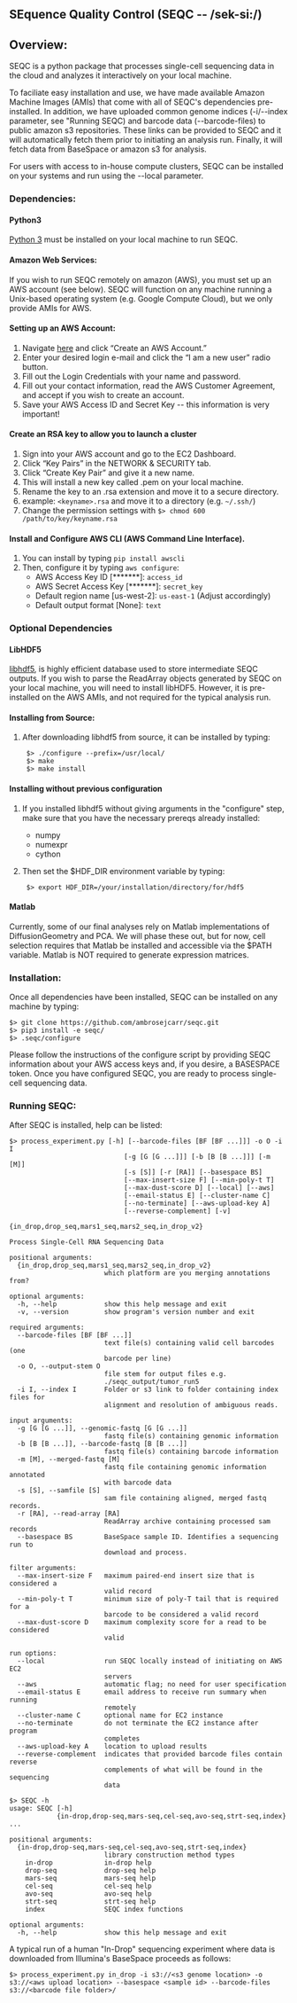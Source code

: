 ## SEquence Quality Control (SEQC -- /sek-si:/)

## Overview:

SEQC is a python package that processes single-cell sequencing data in the cloud and analyzes it interactively on your local machine.
 
To faciliate easy installation and use, we have made available Amazon Machine Images (AMIs) that come with all of SEQC's dependencies pre-installed. In addition, we have uploaded common genome indices (-i/--index parameter, see "Running SEQC) and barcode data (--barcode-files) to public amazon s3 repositories. These links can be provided to SEQC and it will automatically fetch them prior to initiating an analysis run. Finally, it will fetch data from BaseSpace or amazon s3 for analysis.

For users with access to in-house compute clusters, SEQC can be installed on your systems and run using the --local parameter.

### Dependencies:

#### Python3
<a href=https://www.python.org/downloads/>Python 3</a> must be installed on your local machine to run SEQC.

#### Amazon Web Services:
If you wish to run SEQC remotely on amazon (AWS), you must set up an AWS account (see below). SEQC will function on any machine running a Unix-based operating system (e.g. Google Compute Cloud), but we only provide AMIs for AWS.

#### Setting up an AWS Account: 
1. Navigate <a href=http://aws.amazon.com>here</a> and click “Create an AWS Account.”
2. Enter your desired login e-mail and click the “I am a new user” radio button.
3. Fill out the Login Credentials with your name and password.
4. Fill out your contact information, read the AWS Customer Agreement, and accept if you
wish to create an account.
5. Save your AWS Access ID and Secret Key -- this information is very important!

#### Create an RSA key to allow you to launch a cluster
1. Sign into your AWS account and go to the EC2 Dashboard.
2. Click “Key Pairs” in the NETWORK & SECURITY tab.
3. Click “Create Key Pair” and give it a new name.
4. This will install a new key called <keyname>.pem on your local machine. 
5. Rename the key to an .rsa extension and move it to a secure directory.
6. example: `<keyname>.rsa` and move it to a directory (e.g. `~/.ssh/`)
7. Change the permission settings with `$> chmod 600 /path/to/key/keyname.rsa`

#### Install and Configure AWS CLI (AWS Command Line Interface).
1. You can install by typing `pip install awscli`
2. Then, configure it by typing `aws configure`:
    * AWS Access Key ID [*******]: `access_id`
    * AWS Secret Access Key [*******]: `secret_key`
    * Default region name [us-west-2]: `us-east-1` (Adjust accordingly)
    * Default output format [None]: `text`

### Optional Dependencies

#### LibHDF5
<a href=https://www.hdfgroup.org/HDF5>libhdf5</a>, is highly efficient database used to store intermediate SEQC outputs. If you wish to parse the ReadArray objects generated by SEQC on your local machine, you will need to install libHDF5. However, it is pre-installed on the AWS AMIs, and not required for the typical analysis run.

#### Installing from Source:
1. After downloading libhdf5 from source, it can be installed by typing:

        $> ./configure --prefix=/usr/local/
        $> make
        $> make install

#### Installing without previous configuration
1. If you installed libhdf5 without giving arguments in the "configure" step, make sure
that you have the necessary prereqs already installed:
    * numpy
    * numexpr
    * cython
2. Then set the $HDF_DIR environment variable by typing: 

        $> export HDF_DIR=/your/installation/directory/for/hdf5


#### Matlab
Currently, some of our final analyses rely on Matlab implementations of DiffusionGeometry and PCA. We will phase these out, but for now, cell selection requires that Matlab be installed and accessible via the $PATH variable. Matlab is NOT required to generate expression matrices.

### Installation:

Once all dependencies have been installed, SEQC can be installed on any machine by typing:

    $> git clone https://github.com/ambrosejcarr/seqc.git
    $> pip3 install -e seqc/
    $> .seqc/configure

Please follow the instructions of the configure script by providing SEQC information about your AWS access keys and, if you desire, a BASESPACE token. Once you have configured SEQC, you are ready to process single-cell sequencing data.

### Running SEQC:

After SEQC is installed, help can be listed:

    $> process_experiment.py [-h] [--barcode-files [BF [BF ...]]] -o O -i I
                                 [-g [G [G ...]]] [-b [B [B ...]]] [-m [M]]
                                 [-s [S]] [-r [RA]] [--basespace BS]
                                 [--max-insert-size F] [--min-poly-t T]
                                 [--max-dust-score D] [--local] [--aws]
                                 [--email-status E] [--cluster-name C]
                                 [--no-terminate] [--aws-upload-key A]
                                 [--reverse-complement] [-v]
                                 {in_drop,drop_seq,mars1_seq,mars2_seq,in_drop_v2}
    
    Process Single-Cell RNA Sequencing Data
    
    positional arguments:
      {in_drop,drop_seq,mars1_seq,mars2_seq,in_drop_v2}
                            which platform are you merging annotations from?
    
    optional arguments:
      -h, --help            show this help message and exit
      -v, --version         show program's version number and exit
    
    required arguments:
      --barcode-files [BF [BF ...]]
                            text file(s) containing valid cell barcodes (one
                            barcode per line)
      -o O, --output-stem O
                            file stem for output files e.g.
                            ./seqc_output/tumor_run5
      -i I, --index I       Folder or s3 link to folder containing index files for
                            alignment and resolution of ambiguous reads.
    
    input arguments:
      -g [G [G ...]], --genomic-fastq [G [G ...]]
                            fastq file(s) containing genomic information
      -b [B [B ...]], --barcode-fastq [B [B ...]]
                            fastq file(s) containing barcode information
      -m [M], --merged-fastq [M]
                            fastq file containing genomic information annotated
                            with barcode data
      -s [S], --samfile [S]
                            sam file containing aligned, merged fastq records.
      -r [RA], --read-array [RA]
                            ReadArray archive containing processed sam records
      --basespace BS        BaseSpace sample ID. Identifies a sequencing run to
                            download and process.
    
    filter arguments:
      --max-insert-size F   maximum paired-end insert size that is considered a
                            valid record
      --min-poly-t T        minimum size of poly-T tail that is required for a
                            barcode to be considered a valid record
      --max-dust-score D    maximum complexity score for a read to be considered
                            valid
    
    run options:
      --local               run SEQC locally instead of initiating on AWS EC2
                            servers
      --aws                 automatic flag; no need for user specification
      --email-status E      email address to receive run summary when running
                            remotely
      --cluster-name C      optional name for EC2 instance
      --no-terminate        do not terminate the EC2 instance after program
                            completes
      --aws-upload-key A    location to upload results
      --reverse-complement  indicates that provided barcode files contain reverse
                            complements of what will be found in the sequencing
                            data

    $> SEQC -h
    usage: SEQC [-h]
                {in-drop,drop-seq,mars-seq,cel-seq,avo-seq,strt-seq,index} ...
    
    positional arguments:
      {in-drop,drop-seq,mars-seq,cel-seq,avo-seq,strt-seq,index}
                            library construction method types
        in-drop             in-drop help
        drop-seq            drop-seq help
        mars-seq            mars-seq help
        cel-seq             cel-seq help
        avo-seq             avo-seq help
        strt-seq            strt-seq help
        index               SEQC index functions
    
    optional arguments:
      -h, --help            show this help message and exit

A typical run of a human "In-Drop" sequencing experiment where data is downloaded from Illumina's BaseSpace proceeds as follows:

    $> process_experiment.py in_drop -i s3://<s3 genome location> -o s3://<aws upload location> --basespace <sample id> --barcode-files s3://<barcode file folder>/ 